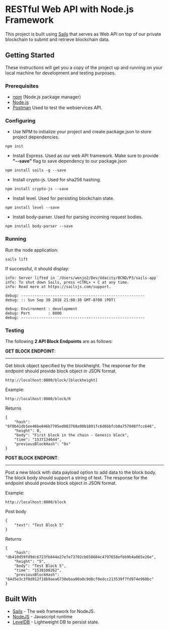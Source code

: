 # RESTful Web API with Node.js Framework

This project is built using [Sails](http://sailsjs.com/) that serves as Web API on top of our private blockchain to submit and retrieve blockchain data.

## Getting Started

These instructions will get you a copy of the project up and running on your local machine for development and testing purposes.

### Prerequisites
- [npm](https://www.npmjs.com/) (Node.js package manager)
- [Node.js](https://nodejs.org/en/)
- [Postman](https://www.getpostman.com/) Used to test the webservices API.

### Configuring

- Use NPM to initialize your project and create package.json to store project dependencies.

```
npm init
```
- Install Express. Used as our web API framework. Make sure to provide **"--save"** flag to save dependency to our package.json

```
npm install sails -g --save
```

- Install crypto-js. Used for sha256 hashing.

```
npm install crypto-js --save
```

- Install level. Used for persisting blockchain state.

```
npm install level --save
```

- Install body-parser. Used for parsing incoming request bodies.

```
npm install body-parser --save
```
### Running
Run the node application:

```
sails lift
```

If successful, it should display:

```
info: Server lifted in `/Users/wenjo2/Dev/Udacity/BCND/P3/sails-app`
info: To shut down Sails, press <CTRL> + C at any time.
info: Read more at https://sailsjs.com/support.

debug: -------------------------------------------------------
debug: :: Sun Sep 30 2018 21:08:30 GMT-0700 (PDT)

debug: Environment : development
debug: Port        : 8000
debug: -------------------------------------------------------
```

### Testing

The following **2 API Block Endpoints** are as follows:

**GET BLOCK ENDPOINT**:
____

Get block object specified by the blockheight. The response for the endpoint should provide block object in JSON format.

```
http://localhost:8000/block/[blockheight]
```
Example:

```
http://localhost:8000/block/0
```

Returns
```
{
    "hash": "6f8b41db1ee46be046b7705ed083768a90b1891fc6d6bbfcb0a757048ffcc646",
    "height": 0,
    "body": "First block in the chain - Genesis block",
    "time": "1537134644",
    "previousBlockHash": "0x"
}
```

**POST BLOCK ENDPOINT**:
____

Post a new block with data payload option to add data to the block body. The block body should support a string of text. The response for the endpoint should provide block object in JSON format.

Example:

```
http://localhost:8000/block
```
Post body
```
{
    "text": "Test Block 5"
}
```

Returns
```
{
    "hash": "db410d59fd9dc6723fb844e27e7e73702cb658604c4797658efbb9b4a065e26e",
    "height": "5",
    "body": "Test Block 5",
    "time": "1538108262",
    "previousBlockHash": "64d5e3c3f0d912f18b9aea6738ebaa00a0c9d8cf0edcc213539f7fd974e960bc"
}
```

## Built With

* [Sails](http://sailsjs.com/) - The web framework for NodeJS.
* [NodeJS](https://nodejs.org/en/) - Javascript runtime
* [LevelDB](http://leveldb.org/) - Lightweight DB to persist state.


